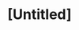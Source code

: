 ---
pid: LLP200
title: "[Untitled]"
location_transcription: 
zipcode: '19170'
outside_phl: 'Philadelphia PA '
neighborhood: Center City
age: '10'
age_range: 6-13
instagram: 
image_file_name: LLP_200.jpg
proposal_transcription: 
topic: Education
topic_summary: '0'
type: Sculpture Statue
keywords_other: book
credit: Jerry Fernandez 204 feltonville
image_labels: 
twitter: 
facebook: 
permalink: "/monuments/llp200/"
layout: item-page
---